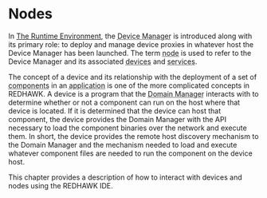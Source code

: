 # Nodes

In [The Runtime Environment](../Runtime-Environment/_index.html), the <abbr title="See Glossary.">Device Manager</abbr> is introduced along with its primary role: to deploy and manage device proxies in whatever host the Device Manager has been launched. The term <abbr title="See Glossary.">node</abbr> is used to refer to the Device Manager and its associated <abbr title="See Glossary.">devices</abbr> and <abbr title="See Glossary.">services</abbr>.

The concept of a device and its relationship with the deployment of a set of <abbr title="See Glossary.">components</abbr> in an <abbr title="See Glossary.">application</abbr> is one of the more complicated concepts in REDHAWK. A device is a program that the <abbr title="See Glossary.">Domain Manager</abbr> interacts with to determine whether or not a component can run on the host where that device is located. If it is determined that the device can host that component, the device provides the Domain Manager with the API necessary to load the component binaries over the network and execute them. In short, the device provides the remote host discovery mechanism to the Domain Manager and the mechanism needed to load and execute whatever component files are needed to run the component on the device host.

This chapter provides a description of how to interact with devices and nodes using the REDHAWK IDE.

